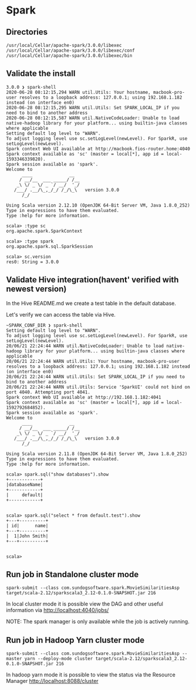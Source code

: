# Spark

## Directories

```console
/usr/local/Cellar/apache-spark/3.0.0/libexec
/usr/local/Cellar/apache-spark/3.0.0/libexec/conf
/usr/local/Cellar/apache-spark/3.0.0/libexec/bin
```

## Validate the install

```console
3.0.0 ❯ spark-shell
2020-06-28 08:12:15,294 WARN util.Utils: Your hostname, macbook-pro-user resolves to a loopback address: 127.0.0.1; using 192.168.1.182 instead (on interface en0)
2020-06-28 08:12:15,295 WARN util.Utils: Set SPARK_LOCAL_IP if you need to bind to another address
2020-06-28 08:12:15,587 WARN util.NativeCodeLoader: Unable to load native-hadoop library for your platform... using builtin-java classes where applicable
Setting default log level to "WARN".
To adjust logging level use sc.setLogLevel(newLevel). For SparkR, use setLogLevel(newLevel).
Spark context Web UI available at http://macbook.fios-router.home:4040
Spark context available as 'sc' (master = local[*], app id = local-1593346339820).
Spark session available as 'spark'.
Welcome to
      ____              __
     / __/__  ___ _____/ /__
    _\ \/ _ \/ _ `/ __/  '_/
   /___/ .__/\_,_/_/ /_/\_\   version 3.0.0
      /_/

Using Scala version 2.12.10 (OpenJDK 64-Bit Server VM, Java 1.8.0_252)
Type in expressions to have them evaluated.
Type :help for more information.

scala> :type sc
org.apache.spark.SparkContext

scala> :type spark
org.apache.spark.sql.SparkSession

scala> sc.version
res0: String = 3.0.0
```

## Validate Hive integration(havent' verified with newest version)

In the Hive README.md we create a test table in the default database.

Let's verify we can access the table via Hive.

```console
~SPARK_CONF_DIR ❯ spark-shell
Setting default log level to "WARN".
To adjust logging level use sc.setLogLevel(newLevel). For SparkR, use setLogLevel(newLevel).
20/06/21 22:24:44 WARN util.NativeCodeLoader: Unable to load native-hadoop library for your platform... using builtin-java classes where applicable
20/06/21 22:24:44 WARN util.Utils: Your hostname, macbook-pro-user resolves to a loopback address: 127.0.0.1; using 192.168.1.182 instead (on interface en0)
20/06/21 22:24:44 WARN util.Utils: Set SPARK_LOCAL_IP if you need to bind to another address
20/06/21 22:24:44 WARN util.Utils: Service 'SparkUI' could not bind on port 4040. Attempting port 4041.
Spark context Web UI available at http://192.168.1.182:4041
Spark context available as 'sc' (master = local[*], app id = local-1592792684852).
Spark session available as 'spark'.
Welcome to
      ____              __
     / __/__  ___ _____/ /__
    _\ \/ _ \/ _ `/ __/  '_/
   /___/ .__/\_,_/_/ /_/\_\   version 3.0.0
      /_/

Using Scala version 2.11.8 (OpenJDK 64-Bit Server VM, Java 1.8.0_252)
Type in expressions to have them evaluated.
Type :help for more information.

scala> spark.sql("show databases").show
+------------+
|databaseName|
+------------+
|     default|
+------------+


scala> spark.sql("select * from default.test").show
+---+----------+
| id|      name|
+---+----------+
|  1|John Smith|
+---+----------+


scala>
```

## Run job in Standalone cluster mode

```console
spark-submit --class com.sundogsoftware.spark.MovieSimilaritiesAsp target/scala-2.12/sparkscala3_2.12-0.1.0-SNAPSHOT.jar 216
```

In local cluster mode it is possible view the DAG and other useful information via <http://localhost:4040/jobs/>

NOTE: The spark manager is only available while the job is actively running.

## Run job in Hadoop Yarn cluster mode

```console
spark-submit --class com.sundogsoftware.spark.MovieSimilaritiesAsp --master yarn --deploy-mode cluster target/scala-2.12/sparkscala3_2.12-0.1.0-SNAPSHOT.jar 216
```

In hadoop yarn mode it is possible to view the status via the Resource Manager <http://localhost:8088/cluster>
